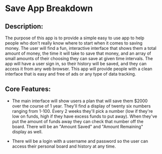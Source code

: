 

# Save App Breakdown

## Description:
The purpose of this app is to provide a simple easy to use app to help people who don't really know where to start when it comes to saving money.
The user will find a fun, interactive interface that shows them a total amount of money, the time it will take to save that money,
and an array of small amounts of their choosing they can save at given time intervals.
The app will have a user sign in, so their history will be saved, and they can access it from any web browser.
This app will provide people with a clean interface that is easy and free of ads or any type of data tracking.

## Core Features:
- The main interface will show users a plan that will save them $2000 over the course of 1 year. 
They'll find a display of twenty six numbers ranging from 1-100. 
Every 2 weeks they'll pick a number (low if they're low on funds, high if they have excess funds to put away).
When they've put the amount of funds away they can check that number off the board.
There will be an "Amount Saved" and "Amount Remaining" display as well.

- There will be a login with a username and password so the user can access their personal board and history at any time.


